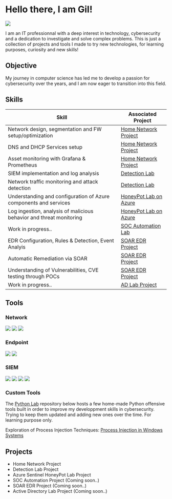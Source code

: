 # Hello there, I am Gil!
<a href="https://www.linkedin.com/in/gnvs"><img src="https://img.shields.io/badge/-LinkedIn-0072b1?&style=for-the-badge&logo=linkedin&logoColor=white" /></a>

I am an IT professionnal with a deep interest in technology, cybersecurity and a dedication to investigate and solve complex problems.
This is just a collection of projects and tools I made to try new technologies, for learning purposes, curiosity and new skills!

## Objective

My journey in computer science has led me to develop a passion for cybersecurity over the years, and I am now eager to transition into this field.

## Skills

| Skill                                                         | Associated Project         |
|---------------------------------------------------------------|----------------------------|
| Network design, segmentation and FW setup/optimization        | <a href="https://github.com/g-nvs/NetworkLab">Home Network Project</a> | 
| DNS and DHCP Services setup                                   | <a href="https://github.com/g-nvs/NetworkLab">Home Network Project</a> |
| Asset monitoring with Grafana & Prometheus                    | <a href="https://github.com/g-nvs/NetworkLab">Home Network Project</a> |
| SIEM implementation and log analysis                          | <a href="https://github.com/g-nvs/DetectionLab">Detection Lab</a> |
| Network traffic monitoring and attack detection               | <a href="https://github.com/g-nvs/DetectionLab">Detection Lab</a> |
| Understanding and configuration of Azure components and services  | <a href="https://github.com/g-nvs/HoneyPot-Azure">HoneyPot Lab on Azure</a> |
| Log ingestion, analysis of malicious behavior and threat monitoring  | <a href="https://github.com/g-nvs/HoneyPot-Azure">HoneyPot Lab on Azure</a> |
| Work in progress..                                            | <a href="#">SOC Automation Lab</a> |
| EDR Configuration, Rules & Detection, Event Analyis           | <a href="https://github.com/g-nvs/SOAR-EDR">SOAR EDR Project</a> |
| Automatic Remediation via SOAR                                | <a href="https://github.com/g-nvs/SOAR-EDR">SOAR EDR Project</a> |
| Understanding of Vulnerabilities, CVE testing through POCs    | <a href="https://github.com/g-nvs/SOAR-EDR">SOAR EDR Project</a> |
| Work in progress..                                            | <a href="#">AD Lab Project</a> |

## Tools

### Network
<div>
    <img src=https://img.shields.io/badge/Wireshark-blue>
    <img src=https://img.shields.io/badge/Suricata-red>
    <img src=https://img.shields.io/badge/Zeek-orange>
</div>

### Endpoint
<div>
    <img src=https://img.shields.io/badge/Wazuh%20Agent-blue>
    <img src=https://img.shields.io/badge/LimaCharlie-blue>
</div>

### SIEM
<div>
    <img src=https://img.shields.io/badge/Wazuh-blue>
    <img src=https://img.shields.io/badge/Splunk-green>
    <img src=https://img.shields.io/badge/ELK-yellow>
    <img src=https://img.shields.io/badge/Azure%20Sentinel-blue>
</div>

### Custom Tools
The <a href="https://github.com/g-nvs/pythonlab/">Python Lab</a> repository below hosts a few home-made Python offensive tools built in order to improve my developpment skills in cybersecurity.
Trying to keep them updated and adding new ones over the time. For learning purpose only.

Exploration of Process Injection Techniques: <a href="https://github.com/g-nvs/ProcessInjection">Process Injection in Windows Systems</a>

## Projects
- Home Network Project
- Detection Lab Project
- Azure Sentinel HoneyPot Lab Project
- SOC Automation Project (Coming soon..)
- SOAR EDR Project (Coming soon..)
- Active Directory Lab Project (Coming soon..)

